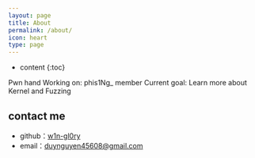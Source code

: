 ```yaml
---
layout: page
title: About
permalink: /about/
icon: heart
type: page
---
```


* content
{:toc}

Pwn hand
Working on: phis1Ng_ member
Current goal: Learn more about Kernel and Fuzzing


## contact me

* github：[w1n-gl0ry](https://github.com/w1n-gl0ry)
* email：duynguyen45608@gmail.com
